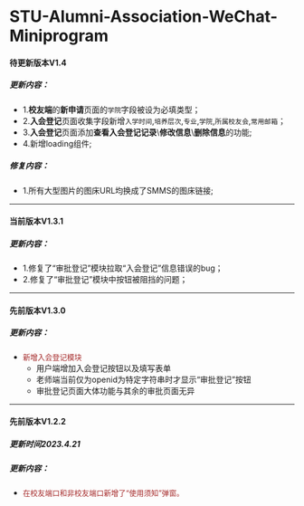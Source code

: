 # STU-Alumni-Association-WeChat-Miniprogram
#### 待更新版本V1.4
##### 更新内容：
- 1.**校友端**的**新申请**页面的`学院`字段被设为必填类型；
- 2.**入会登记**页面收集字段新增`入学时间`,`培养层次`,`专业`,`学院`,`所属校友会`,`常用邮箱`；
- 3.**入会登记**页面添加**查看入会登记记录**\\**修改信息**\\**删除信息**的功能;
- 4.新增loading组件;
##### 修复内容：
- 1.所有大型图片的图床URL均换成了SMMS的图床链接;
---
#### 当前版本V1.3.1
##### 更新内容：
- 1.修复了“审批登记”模块拉取“入会登记”信息错误的bug；
- 2.修复了“审批登记”模块中按钮被阻挡的问题；
---
#### 先前版本V1.3.0
##### 更新内容：
- <font size = 2 color = brown>新增入会登记模块</font>
    - <font size>用户端增加入会登记按钮以及填写表单</font>
    - <font size>老师端当前仅为openid为特定字符串时才显示“审批登记”按钮</font>
    - <font size>审批登记页面大体功能与其余的审批页面无异</font>
---
#### 先前版本V1.2.2
##### 更新时间2023.4.21
##### 更新内容：
- <font size = 2 color = brown>在校友端口和非校友端口新增了“使用须知”弹窗。</font>



